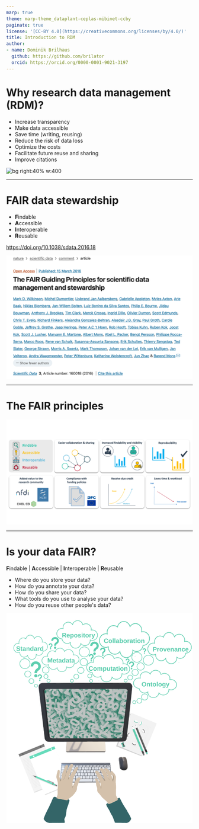 ```yaml
---
marp: true
theme: marp-theme_dataplant-ceplas-mibinet-ccby
paginate: true
license: '[CC-BY 4.0](https://creativecommons.org/licenses/by/4.0/)'
title: Introduction to RDM
author:
- name: Dominik Brilhaus
  github: https://github.com/brilator
  orcid: https://orcid.org/0000-0001-9021-3197
---
```

 
# Why research data management (RDM)?

- Increase transparency
- Make data accessible
- Save time (writing, reusing)
- Reduce the risk of data loss
- Optimize the costs
- Facilitate future reuse and sharing
- Improve citations

![bg right:40% w:400](https://rdmpromotion.rbind.io/material/CC-BY-NC/futureself.png)

---

# FAIR data stewardship

- **F**indable
- **A**ccessible
- **I**nteroperable
- **R**eusable

https://doi.org/10.1038/sdata.2016.18

![bg right:45% w:600](../../../public/images-tm/wilkinson2016-FAIR.png)

---

# The FAIR principles

<style scoped>

section p img {
width: 1100px;
height: 450px;
object-fit: cover;
/* object-position: 100% 100%; */
}
</style>

![](./../../../public/images-tm/ceplas/fair-benefits.png)

---

# Is your data FAIR?

**F**indable | **A**ccessible | **I**nteroperable | **R**eusable

- Where do you store your data?
- How do you annotate your data?
- How do you share your data?
- What tools do you use to analyse your data?
- How do you reuse other people's data?

![bg right:40% w:500](./../../../public/images-tm/user-challenges-002.svg)

<!-- 
---

# The research data life cycle

![w:350](./../../public/images-tm/rdmkit-data-life-cycle-9.svg)

<span class="footer-reference">https://rdmkit.elixir-europe.org, [CC BY 4.0](https://creativecommons.org/licenses/by/4.0/)</span> 

-->
